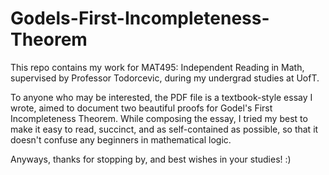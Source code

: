 # Godels-First-Incompleteness-Theorem

This repo contains my work for MAT495: Independent Reading in Math, supervised by Professor Todorcevic, during my undergrad studies at UofT. 

To anyone who may be interested, the PDF file is a textbook-style essay I wrote, aimed to document two beautiful proofs for Godel's First Incompleteness Theorem. While composing the essay, I tried my best to make it easy to read, succinct, and as self-contained as possible, so that it doesn't confuse any beginners in mathematical logic.

Anyways, thanks for stopping by, and best wishes in your studies!   :)
